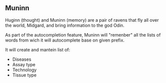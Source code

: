 Muninn
---
Huginn (thought) and Muninn (memory) are a pair of ravens that fly all over the world, Midgard, and bring information to the god Odin.

As part of the autocompletion feature, Muninn will "remenber" all the lists of words from wich it will autocomplete base on given prefix.

It will create and mantein list of:
  - Diseases 
  - Assay type
  - Technology
  - Tissue type
